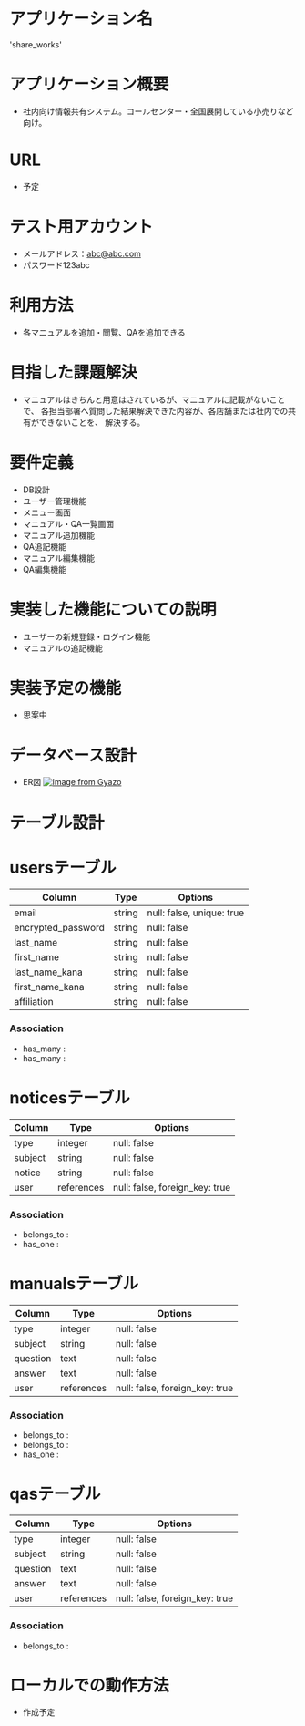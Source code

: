 # アプリケーション名
  'share_works'

# アプリケーション概要
- 社内向け情報共有システム。コールセンター・全国展開している小売りなど向け。

# URL
- 予定

# テスト用アカウント
- メールアドレス：abc@abc.com
- パスワード123abc

# 利用方法
- 各マニュアルを追加・閲覧、QAを追加できる

# 目指した課題解決
- マニュアルはきちんと用意はされているが、マニュアルに記載がないことで、
  各担当部署へ質問した結果解決できた内容が、各店舗または社内での共有ができないことを、
  解決する。

# 要件定義
- DB設計
- ユーザー管理機能
- メニュー画面
- マニュアル・QA一覧画面
- マニュアル追加機能
- QA追記機能
- マニュアル編集機能
- QA編集機能

# 実装した機能についての説明
 - ユーザーの新規登録・ログイン機能
 - マニュアルの追記機能

# 実装予定の機能
 - 思案中

# データベース設計
 - ER図
[![Image from Gyazo](https://i.gyazo.com/2fb92fda3139f7d4b5d43ee263e21537.png)](https://gyazo.com/2fb92fda3139f7d4b5d43ee263e21537)
# テーブル設計

# usersテーブル
| Column             | Type   | Options     |
| ------------------ | ------ | ----------- |
| email              | string | null: false, unique: true |
| encrypted_password | string | null: false |
| last_name          | string | null: false |
| first_name         | string | null: false |
| last_name_kana     | string | null: false |
| first_name_kana    | string | null: false |
| affiliation        | string | null: false |

### Association
- has_many :
- has_many :

# noticesテーブル
| Column                 | Type       | Options                        |
| ---------------------- | ---------- | ------------------------------ |
| type                   | integer    | null: false                    |
| subject                | string     | null: false                    |
| notice                 | string     | null: false                    |
| user                   | references | null: false, foreign_key: true |

### Association
- belongs_to :
- has_one :

# manualsテーブル
| Column     | Type       | Options                                     |
| ---------- | ---------- | ------------------------------------------- |
| type                    | integer    | null: false                    |
| subject                 | string     | null: false                    |
| question                | text       | null: false                    |
| answer                  | text       | null: false                    |
| user                    | references | null: false, foreign_key: true |

### Association
- belongs_to :
- belongs_to :
- has_one :

# qasテーブル
| Column     | Type       | Options                                     |
| ---------- | ---------- | ------------------------------------------- |
| type                    | integer    | null: false                    |
| subject                 | string     | null: false                    |
| question                | text       | null: false                    |
| answer                  | text       | null: false                    |
| user                    | references | null: false, foreign_key: true |

### Association
- belongs_to :

 # ローカルでの動作方法
 - 作成予定